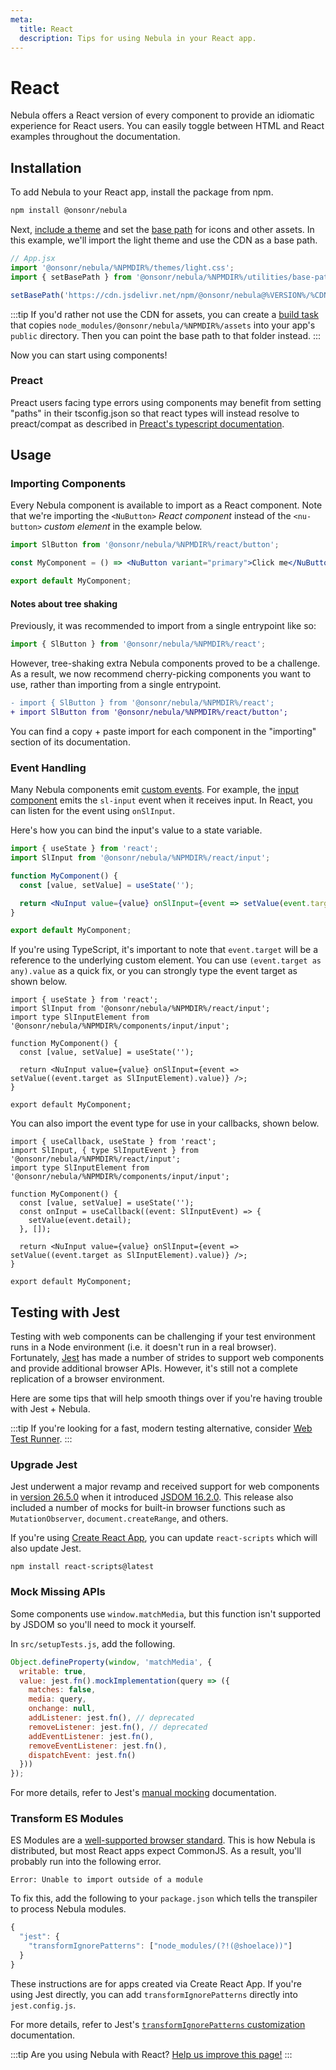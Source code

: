 ```yaml
---
meta:
  title: React
  description: Tips for using Nebula in your React app.
---
```


# React

Nebula offers a React version of every component to provide an idiomatic experience for React users. You can easily toggle between HTML and React examples throughout the documentation.

## Installation

To add Nebula to your React app, install the package from npm.

```bash
npm install @onsonr/nebula
```

Next, [include a theme](/getting-started/themes) and set the [base path](/getting-started/installation#setting-the-base-path) for icons and other assets. In this example, we'll import the light theme and use the CDN as a base path.

```jsx
// App.jsx
import '@onsonr/nebula/%NPMDIR%/themes/light.css';
import { setBasePath } from '@onsonr/nebula/%NPMDIR%/utilities/base-path';

setBasePath('https://cdn.jsdelivr.net/npm/@onsonr/nebula@%VERSION%/%CDNDIR%/');
```

:::tip
If you'd rather not use the CDN for assets, you can create a [build task](https://webpack.js.org/plugins/copy-webpack-plugin/) that copies `node_modules/@onsonr/nebula/%NPMDIR%/assets` into your app's `public` directory. Then you can point the base path to that folder instead.
:::

Now you can start using components!

### Preact

Preact users facing type errors using components may benefit from setting "paths" in their tsconfig.json so that react types will instead resolve to preact/compat as described in [Preact's typescript documentation](https://preactjs.com/guide/v10/typescript/#typescript-preactcompat-configuration).

## Usage

### Importing Components

Every Nebula component is available to import as a React component. Note that we're importing the `<NuButton>` _React component_ instead of the `<nu-button>` _custom element_ in the example below.

```jsx
import SlButton from '@onsonr/nebula/%NPMDIR%/react/button';

const MyComponent = () => <NuButton variant="primary">Click me</NuButton>;

export default MyComponent;
```

#### Notes about tree shaking

Previously, it was recommended to import from a single entrypoint like so:

```jsx
import { SlButton } from '@onsonr/nebula/%NPMDIR%/react';
```

However, tree-shaking extra Nebula components proved to be a challenge. As a result, we now recommend cherry-picking components you want to use, rather than importing from a single entrypoint.

```diff
- import { SlButton } from '@onsonr/nebula/%NPMDIR%/react';
+ import SlButton from '@onsonr/nebula/%NPMDIR%/react/button';
```

You can find a copy + paste import for each component in the "importing" section of its documentation.

### Event Handling

Many Nebula components emit [custom events](https://developer.mozilla.org/en-US/docs/Web/API/CustomEvent). For example, the [input component](/components/input) emits the `sl-input` event when it receives input. In React, you can listen for the event using `onSlInput`.

Here's how you can bind the input's value to a state variable.

```jsx
import { useState } from 'react';
import SlInput from '@onsonr/nebula/%NPMDIR%/react/input';

function MyComponent() {
  const [value, setValue] = useState('');

  return <NuInput value={value} onSlInput={event => setValue(event.target.value)} />;
}

export default MyComponent;
```

If you're using TypeScript, it's important to note that `event.target` will be a reference to the underlying custom element. You can use `(event.target as any).value` as a quick fix, or you can strongly type the event target as shown below.

```tsx
import { useState } from 'react';
import SlInput from '@onsonr/nebula/%NPMDIR%/react/input';
import type SlInputElement from '@onsonr/nebula/%NPMDIR%/components/input/input';

function MyComponent() {
  const [value, setValue] = useState('');

  return <NuInput value={value} onSlInput={event => setValue((event.target as SlInputElement).value)} />;
}

export default MyComponent;
```

You can also import the event type for use in your callbacks, shown below.

```tsx
import { useCallback, useState } from 'react';
import SlInput, { type SlInputEvent } from '@onsonr/nebula/%NPMDIR%/react/input';
import type SlInputElement from '@onsonr/nebula/%NPMDIR%/components/input/input';

function MyComponent() {
  const [value, setValue] = useState('');
  const onInput = useCallback((event: SlInputEvent) => {
    setValue(event.detail);
  }, []);

  return <NuInput value={value} onSlInput={event => setValue((event.target as SlInputElement).value)} />;
}

export default MyComponent;
```

## Testing with Jest

Testing with web components can be challenging if your test environment runs in a Node environment (i.e. it doesn't run in a real browser). Fortunately, [Jest](https://jestjs.io/) has made a number of strides to support web components and provide additional browser APIs. However, it's still not a complete replication of a browser environment.

Here are some tips that will help smooth things over if you're having trouble with Jest + Nebula.

:::tip
If you're looking for a fast, modern testing alternative, consider [Web Test Runner](https://modern-web.dev/docs/test-runner/overview/).
:::

### Upgrade Jest

Jest underwent a major revamp and received support for web components in [version 26.5.0](https://github.com/facebook/jest/blob/main/CHANGELOG.md#2650) when it introduced [JSDOM 16.2.0](https://github.com/jsdom/jsdom/blob/master/Changelog.md#1620). This release also included a number of mocks for built-in browser functions such as `MutationObserver`, `document.createRange`, and others.

If you're using [Create React App](https://reactjs.org/docs/create-a-new-react-app.html#create-react-app), you can update `react-scripts` which will also update Jest.

```
npm install react-scripts@latest
```

### Mock Missing APIs

Some components use `window.matchMedia`, but this function isn't supported by JSDOM so you'll need to mock it yourself.

In `src/setupTests.js`, add the following.

```js
Object.defineProperty(window, 'matchMedia', {
  writable: true,
  value: jest.fn().mockImplementation(query => ({
    matches: false,
    media: query,
    onchange: null,
    addListener: jest.fn(), // deprecated
    removeListener: jest.fn(), // deprecated
    addEventListener: jest.fn(),
    removeEventListener: jest.fn(),
    dispatchEvent: jest.fn()
  }))
});
```

For more details, refer to Jest's [manual mocking](https://jestjs.io/docs/manual-mocks#mocking-methods-which-are-not-implemented-in-jsdom) documentation.

### Transform ES Modules

ES Modules are a [well-supported browser standard](https://hacks.mozilla.org/2018/03/es-modules-a-cartoon-deep-dive/). This is how Nebula is distributed, but most React apps expect CommonJS. As a result, you'll probably run into the following error.

```
Error: Unable to import outside of a module
```

To fix this, add the following to your `package.json` which tells the transpiler to process Nebula modules.

```js
{
  "jest": {
    "transformIgnorePatterns": ["node_modules/(?!(@shoelace))"]
  }
}
```

These instructions are for apps created via Create React App. If you're using Jest directly, you can add `transformIgnorePatterns` directly into `jest.config.js`.

For more details, refer to Jest's [`transformIgnorePatterns` customization](https://jestjs.io/docs/tutorial-react-native#transformignorepatterns-customization) documentation.

:::tip
Are you using Nebula with React? [Help us improve this page!](https://github.com/onsonr/nebula/blob/next/docs/frameworks/react.md)
:::

